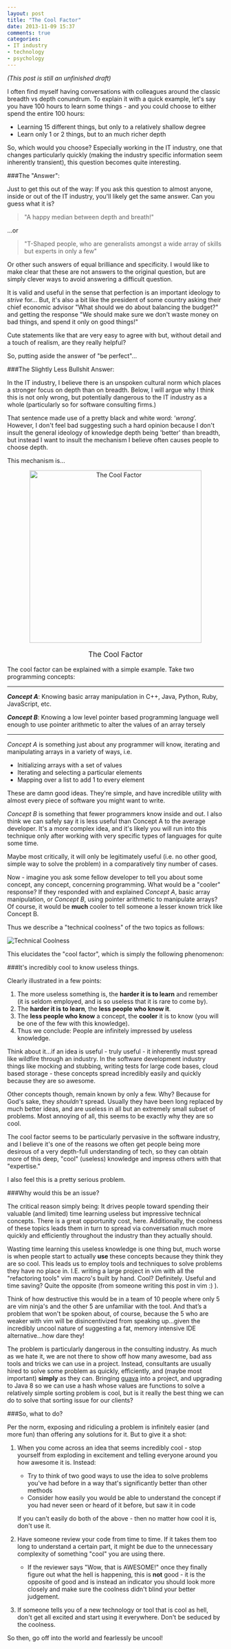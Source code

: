```yaml
---
layout: post
title: "The Cool Factor"
date: 2013-11-09 15:37
comments: true
categories: 
- IT industry
- technology
- psychology
---
```

*(This post is still an unfinished draft)*

I often find myself having conversations with colleagues around the classic breadth vs depth conundrum. To explain it with a quick example, let's say you have 100 hours to learn some things - and you could choose to either spend the entire 100 hours:

- Learning 15 different things, but only to a relatively shallow degree
- Learn only 1 or 2 things, but to an much richer depth

So, which would you choose? Especially working in the IT industry, one that changes particularly quickly (making the industry specific information seem inherently transient), this question becomes quite interesting.

###The "Answer":

Just to get this out of the way: If you ask this question to almost anyone, inside or out of the IT industry, you'll likely get the same answer. Can you guess what it is?
<!-- more -->

> "A happy median between depth and breath!"

...or

> "T-Shaped people, who are generalists amongst a wide array of skills but experts in only a few"

Or other such answers of equal brilliance and specificity. I would like to make clear that these are not answers to the original question, but are simply clever ways to avoid answering a difficult question.

It is valid and useful in the sense that perfection is an important ideology to *strive* for... But, it's also a bit like the president of some country asking their chief economic advisor "What should we do about balancing the budget?" and getting the response "We should make sure we don't waste money on bad things, and spend it only on good things!"

Cute statements like that are very easy to agree with but, without detail and a touch of realism, are they really helpful?

So, putting aside the answer of "be perfect"...

###The Slightly Less Bullshit Answer:

In the IT industry, I believe there is an unspoken cultural norm which places a stronger focus on depth than on breadth. Below, I will argue why I think this is not only wrong, but potentially dangerous to the IT industry as a whole (particularly so for software consulting firms.)

That sentence made use of a pretty black and white word: ‘*wrong*’. However, I don't feel bad suggesting such a hard opinion because I don't insult the general ideology of knowledge depth being 'better' than breadth, but instead I want to insult the mechanism I believe often causes people to choose depth.

This mechanism is...

<div style="text-align: center;">
  <img style="width: 400px;" src="/images/don_draper_is_cool.png" alt="The Cool Factor">
  
  <p style="text-align: center; font-size: 1.2em;">The Cool Factor</p>
</div>

The cool factor can be explained with a simple example. Take two programming concepts:

-----

**_Concept A_**: Knowing basic array manipulation in C++, Java, Python, Ruby, JavaScript, etc.

**_Concept B_**: Knowing a low level pointer based programming language well enough to use pointer arithmetic to alter the values of an array tersely

-----

*Concept A* is something just about any programmer will know, iterating and manipulating arrays in a variety of ways, i.e.

- Initializing arrays with a set of values
- Iterating and selecting a particular elements
- Mapping over a list to add 1 to every element

These are damn good ideas. They're simple, and have incredible utility with almost every piece of software you might want to write.

*Concept B* is something that fewer programmers know inside and out. I also think we can safely say it is less useful than Concept A to the average developer. It's a more complex idea, and it's likely you will run into this technique only after working with very specific types of languages for quite some time.

Maybe most critically, it will only be legitimately useful (i.e. no other good, simple way to solve the problem) in a comparatively tiny number of cases.

Now - imagine you ask some fellow developer to tell you about some concept, any concept, concerning programming. What would be a "cooler" response?  If they responded with and explained *Concept A*, basic array manipulation, or *Concept B*, using pointer arithmetic to manipulate arrays? Of course, it would be **much** cooler to tell someone a lesser known trick like Concept B.

Thus we describe a "technical coolness" of the two topics as follows:

![Technical Coolness](/images/technical_coolness.png)

This elucidates the "cool factor", which is simply the following phenomenon:

###It's incredibly cool to know useless things.

Clearly illustrated in a few points:

1. The more useless something is, the **harder it is to learn** and remember (it is seldom employed, and is so useless that it is rare to come by).
2. The **harder it is to learn**, the **less people who know it**.
3. The **less people who know** a concept, the **cooler** it is to know (you will be one of the few with this knowledge).
4. Thus we conclude: People are infinitely impressed by useless knowledge.

Think about it...if an idea is useful - truly useful - it inherently must spread like wildfire through an industry. In the software development industry things like mocking and stubbing, writing tests for large code bases, cloud based storage - these concepts spread incredibly easily and quickly because they are so awesome.

Other concepts though, remain known by only a few. Why? Because for God's sake, they *shouldn't* spread. Usually they have been long replaced by much better ideas, and are useless in all but an extremely small subset of problems. Most annoying of all, this seems to be exactly why they are so cool.

The cool factor seems to be particularly pervasive in the software industry, and I believe it's one of the reasons we often get people being more desirous of a very depth-full understanding of tech, so they can obtain more of this deep, "cool" (useless) knowledge and impress others with that "expertise."

I also feel this is a pretty serious problem.

###Why would this be an issue?

The critical reason simply being: It drives people toward spending their valuable (and limited) time learning useless but impressive technical concepts. There is a great opportunity cost, here. Additionally, the coolness of these topics leads them in turn to spread via conversation much more quickly and efficiently throughout the industry than they actually should.

Wasting time learning this useless knowledge is one thing but, much worse is when people start to actually **use** these concepts because they think they are so cool. This leads us to employ tools and techniques to solve problems they have no place in. I.E. writing a large project in vim with all the "refactoring tools" vim macro's built by hand. Cool? Definitely. Useful and time saving? Quite the opposite (from someone writing this post in vim :) ).

Think of how destructive this would be in a team of 10 people where only 5 are vim ninja's and the other 5 are unfamiliar with the tool. And that’s a problem that won't be spoken about, of course, because the 5 who are weaker with vim will be disincentivized from speaking up...given the incredibly uncool nature of suggesting a fat, memory intensive IDE alternative...how dare they!

The problem is particularly dangerous in the consulting industry. As much as we hate it, we are not there to show off how many awesome, bad ass tools and tricks we can use in a project. Instead, consultants are usually hired to solve some problem as quickly, efficiently, and (maybe most important) **simply** as they can. Bringing [guava](https://code.google.com/p/guava-libraries/wiki/FunctionalExplained) into a project, and upgrading to Java 8 so we can use a hash whose values are functions to solve a relatively simple sorting problem is cool, but is it really the best thing we can do to solve that sorting issue for our clients?

###So, what to do?

Per the norm, exposing and ridiculing a problem is infinitely easier (and more fun) than offering any solutions for it. But to give it a shot:

1. When you come across an idea that seems incredibly cool - stop yourself from exploding in excitement and telling everyone around you how awesome it is. Instead:
    - Try to think of two good ways to use the idea to solve problems you've had before in a way that's significantly better than other methods
    - Consider how easily you would be able to understand the concept if you had never seen or heard of it before, but saw it in code

   If you can't easily do both of the above - then no matter how cool it is, don't use it.
2. Have someone review your code from time to time. If it takes them too long to understand a certain part, it might be due to the unnecessary complexity of something "cool" you are using there.
   - If the reviewer says "Wow, that is AWESOME!" once they finally figure out what the hell is happening, this is **not** good - it is the opposite of good and is instead an indicator you should look more closely and make sure the coolness didn't blind your better judgement.
3. If someone tells you of a new technology or tool that is cool as hell, don't get all excited and start using it everywhere. Don't be seduced by the coolness.

So then, go off into the world and fearlessly be uncool!
